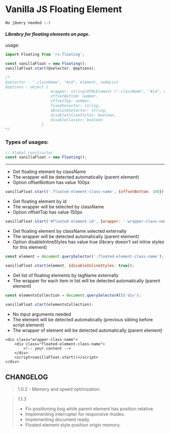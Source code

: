 # Vanilla JS Floating Element

`No jQuery needed :-)`

#### _Librabry for floating elements on page._

usage:

```javascript
import Floating from 'rs-floating';

const vanillaFloat = new Floating();
vanillaFloat.start(@selector, @options);

/*
@selector : ".className", "#id", element, nodeList
@options : object {
                    wrapper: string|HTMLElement (".className", "#id", element),
                    offsetBottom: number, 
                    offsetTop: number, 
                    fixedSelector: string, 
                    absoluteSelector: string, 
                    disableInlineStyles: boolean, 
                    disableClasses: boolean
                }
*/
```

### Types of usages:

```javascript
// Global constructor
const vanillaFloat = new Floating();
``` 
----

* Get floating element by className
* The wrapper will be detected automatically (parent element)
* Option offsetBottom has value 100px

```javascript
vanillaFloat.start('.floated-element-class-name', {offsetBottom: 100});
```

* Get floating element by id
* The wrapper will be selected by className
* Option offsetTop has value 150px

```javascript
vanillaFloat.start('#floated-element-id', {wrapper: '.wrapper-class-name', offsetTop: 150});
```

* Get floating element by className selected externally
* The wrapper will be detected automatically (parent element)
* Option disableInlineStyles has value true (library doesn't set inline styles for this element)

```javascript
const element = document.querySelector('.floated-element-class-name');

vanillaFloat.start(element, {disableInlineStyles: true});
```

* Get list of floating elements by tagName externally
* The wrapper for each item in list will be detected automatically (parent element)


```javascript
const elementsCollection = document.querySelectorAll('div');

vanillaFloat.start(elementsCollection);
```

* No input arguments needed
* The element will be detected automatically (previous sibling before script element)
* The wrapper of element will be detected automatically (parent element)


```
<div class="wrapper-class-name">
    <div class="floated-element-class-name">
        <!-- your content -->
    </div>
    <script>vanillaFloat.start()</script>
</div>
``` 


## CHANGELOG
> 1.0.2 - Memory and speed optimization.

> 1.1.3 
> * Fix positioning bug while parent element has position relative.
> * Implementing interrupter for responsive modes.
> * Implementing document ready.
> * Floated element style position origin memory.